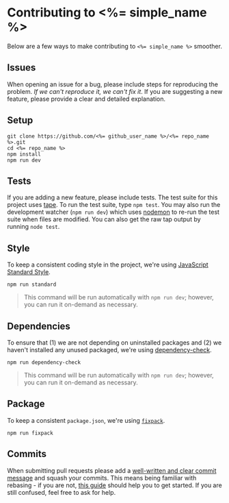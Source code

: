 # Contributing to <%= simple_name %>

Below are a few ways to make contributing to `<%= simple_name %>` smoother.

## Issues

When opening an issue for a bug, please include steps for reproducing the problem. _If we can't reproduce it, we can't fix it_. If you are suggesting a new feature, please provide a clear and detailed explanation.

## Setup

    git clone https://github.com/<%= github_user_name %>/<%= repo_name %>.git
    cd <%= repo_name %>
    npm install
    npm run dev

## Tests

If you are adding a new feature, please include tests. The test suite for this project uses [tape](https://github.com/substack/tape). To run the test suite, type `npm test`. You may also run the development watcher (`npm run dev`) which uses [nodemon](http://nodemon.io) to re-run the test suite when files are modified. You can also get the raw tap output by running `node test`.

## Style

To keep a consistent coding style in the project, we're using [JavaScript Standard Style](https://github.com/feross/standard).

```shell
npm run standard
```
> This command will be run automatically with `npm run dev`; however, you can run it on-demand as necessary.

## Dependencies

To ensure that (1) we are not depending on uninstalled packages and (2) we haven't installed any unused packaged, we're using [dependency-check](https://www.npmjs.com/package/dependency-check).

```shell
npm run dependency-check
```
> This command will be run automatically with `npm run dev`; however, you can run it on-demand as necessary.

## Package

To keep a consistent `package.json`, we're using [`fixpack`](https://www.npmjs.com/package/fixpack).

```shell
npm run fixpack
```

## Commits

When submitting pull requests please add a [well-written and clear commit message](http://tbaggery.com/2008/04/19/a-note-about-git-commit-messages.html) and squash your commits. This means being familiar with rebasing - if you are not, [this guide](https://help.github.com/articles/about-git-rebase/) should help you to get started. If you are still confused, feel free to ask for help.
